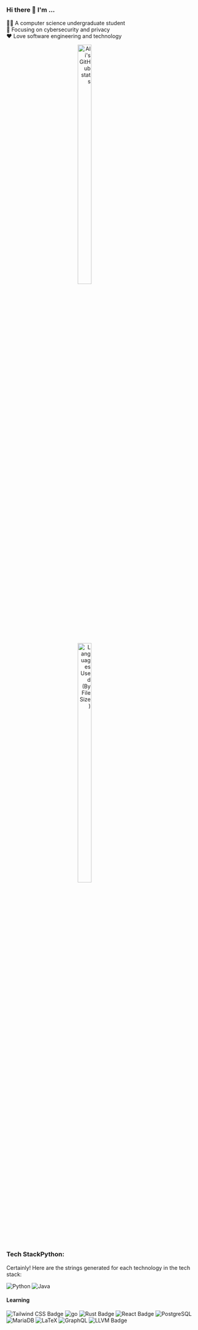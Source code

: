 ### Hi there 👋 I'm ...
👨‍🎓 A computer science undergraduate student  
🔎 Focusing on cybersecurity and privacy  
❤️ Love software engineering and technology
  <div align="right" style="display: inline-block;">
    <a href="https://github.com/anuraghazra/github-readme-stats">
      <img src="https://github-readme-stats.vercel.app/api?username=eldorbek2001&layout=compact&hide=css,scss,ActionScript,Makefile&langs_count=10&theme=ayu-mirage&hide_border=true&role=OWNER,ORGANIZATION_MEMBER,COLLABORATOR&exclude_repo=simple-badges" width="40%" alt="Ali's GitHub stats">
    </a>
    <br>
    <img src="https://github-readme-stats-one-bice.vercel.app/api/top-langs/?username=eldorbek2001&layout=compact&hide=css,scss,ActionScript,Makefile&langs_count=8&theme=ayu-mirage&hide_border=true&custom_title=Languages%20Used%20(By%20File%20Size)&role=OWNER,ORGANIZATION_MEMBER,COLLABORATOR&exclude_repo=simple-badges" width="40%" alt="Languages Used (By File Size)">
  </div>

<!-- Badge generator https://github.com/developStorm/simple-badges  -->

### Tech StackPython: 
Certainly! Here are the strings generated for each technology in the tech stack:

![Python](https://img.shields.io/badge/Python-3776AB?logo=python&logoColor=fff&style=flat-square)
![Java](https://img.shields.io/badge/Java-007396?logo=openjdk&logoColor=fff&style=flat-square)



#### Learning
![Tailwind CSS Badge](https://img.shields.io/badge/Tailwind-06B6D4?logo=tailwindcss&logoColor=fff&style=flat-square)
![go](https://img.shields.io/badge/Go-00ADD8?logo=go&logoColor=fff&style=flat-square#956f2e0) 
![Rust Badge](https://img.shields.io/badge/Rust-000?logo=rust&logoColor=fff&style=flat-square)
![React Badge](https://img.shields.io/badge/React-61DAFB?logo=react&logoColor=000&style=flat-square)
![PostgreSQL](https://img.shields.io/badge/PostgreSQL-4169E1?logo=postgresql&logoColor=fff&style=flat-square#956f2e0)
![MariaDB](https://img.shields.io/badge/MariaDB-003545?logo=mariadb&logoColor=fff&style=flat-square#956f2e0)
![LaTeX](https://img.shields.io/badge/LaTeX-008080?logo=latex&logoColor=fff&style=flat-square#956f2e0)
![GraphQL](https://img.shields.io/badge/GraphQL-E434AA?logo=graphql&logoColor=fff&style=flat-square#956f2e0)
![LLVM Badge](https://img.shields.io/badge/LLVM-262D3A?logo=llvm&logoColor=fff&style=flat-square)
